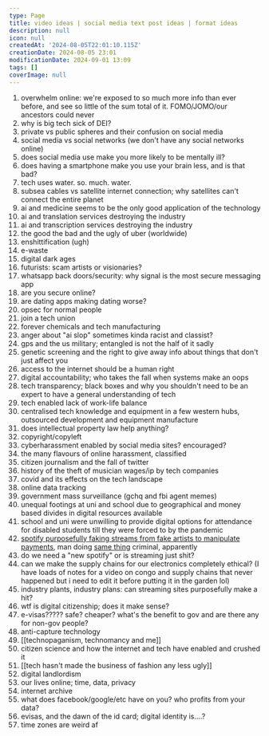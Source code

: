 ```yaml
---
type: Page
title: video ideas | social media text post ideas | format ideas
description: null
icon: null
createdAt: '2024-08-05T22:01:10.115Z'
creationDate: 2024-08-05 23:01
modificationDate: 2024-09-01 13:09
tags: []
coverImage: null
---
```


1. overwhelm online: we're exposed to so much more info than ever before, and see so little of the sum total of it. FOMO/JOMO/our ancestors could never
2. why is big tech sick of DEI?
3. private vs public spheres and their confusion on social media
4. social media vs social networks (we don't have any social networks online)
5. does social media use make you more likely to be mentally ill?
6. does having a smartphone make you use your brain less, and is that bad?
7. tech uses water. so. much. water.
8. subsea cables vs satellite internet connection; why satellites can't connect the entire planet 
9. ai and medicine seems to be the only good application of the technology
10. ai and translation services destroying the industry
11. ai and transcription services destroying the industry
12. the good the bad and the ugly of uber (worldwide)
13. enshittification (ugh)
14. e-waste 
15. digital dark ages
16. futurists: scam artists or visionaries?
17. whatsapp back doors/security: why signal is the most secure messaging app
18. are you secure online?
19. are dating apps making dating worse?
20. opsec for normal people
21. join a tech union
22. forever chemicals and tech manufacturing
23. anger about "ai slop" sometimes kinda racist and classist?
24. gps and the us military; entangled is not the half of it sadly
26. genetic screening and the right to give away info about things that don't just affect you
27. access to the internet should be a human right
28. digital accountability; who takes the fall when systems make an oops
29. tech transparency; black boxes and why you shouldn't need to be an expert to have a general understanding of tech
30. tech enabled lack of work-life balance
31. centralised tech knowledge and equipment in a few western hubs, outsourced development and equipment manufacture 
32. does intellectual property law help anything?
33. copyright/copyleft
34. cyberharassment enabled by social media sites? encouraged? 
35. the many flavours of online harassment, classified
36. citizen journalism and the fall of twitter
37. history of the theft of musician wages/ip by tech companies 
38. covid and its effects on the tech landscape
39. online data tracking
40. government mass surveillance (gchq and fbi agent memes)
41. unequal footings at uni and school due to geographical and money based divides in digital resources available
42. school and uni were unwilling to provide digital options for attendance for disabled students till they were forced to by the pandemic
43. [spotify purposefully faking streams from fake artists to manipulate payments](https://harpers.org/archive/2025/01/the-ghosts-in-the-machine-liz-pelly-spotify-musicians/), man doing [same thing](https://www.bbc.co.uk/news/articles/cly3ld9wy3eo) criminal, apparently
44. do we need a "new spotify" or is streaming just shit?
45. can we make the supply chains for our electronics completely ethical? (I have loads of notes for a video on congo and supply chains that never happened but i need to edit it before putting it in the garden lol)
46. industry plants, industry plans: can streaming sites purposefully make a hit?
47. wtf is digital citizenship; does it make sense?
48. e-visas????? safe? cheaper? what's the benefit to gov and are there any for non-gov people?
49. anti-capture technology
50. [[technopaganism, technomancy and me]]
51. citizen science and how the internet and tech have enabled and crushed it
52. [[tech hasn't made the business of fashion any less ugly]]
53. digital landlordism
54. our lives online; time, data, privacy
55. internet archive
56. what does facebook/google/etc have on you? who profits from your data?
57. evisas, and the dawn of the id card; digital identity is....? 
58. time zones are weird af








